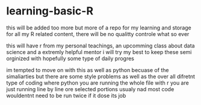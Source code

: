 # learning-basic-R

this will be added too more but more of a repo for my learning and storage for all my R related content, there will be no qualitty controle what so ever 
  
  
this will have r from my personal teachings, an upcomming class about data science and a extremly helpful mentor i will try my best to keep these semi orginized with hopefully some type of daily progres

im tempted to move on with this as well as python becuase of the simaliarties but there are some style problems as well as the over all difretnt type of coding where python you are running the whole file with r you are just running line by line ore selected portions usualy nad most code wouldentnt need to be run twice if it dose its job
